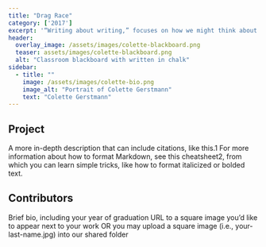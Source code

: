 ```yaml
---
title: "Drag Race"
category: ['2017']
excerpt: '“Writing about writing,” focuses on how we might think about writing as an act that is political, that is emotional, and that, for many different reasons, can be difficult or frustrating.'
header:
  overlay_image: /assets/images/colette-blackboard.png
  teaser: assets/images/colette-blackboard.png
  alt: "Classroom blackboard with written in chalk"
sidebar:
  - title: ""
    image: /assets/images/colette-bio.png
    image_alt: "Portrait of Colette Gerstmann"
    text: "Colette Gerstmann"
---
```


## Project

A more in-depth description that can include citations, like this.1 For more information about how to format Markdown, see this cheatsheet2, from which you can learn simple tricks, like how to format italicized or bolded text.

## Contributors

Brief bio, including your year of graduation
URL to a square image you’d like to appear next to your work
OR you may upload a square image (i.e., your-last-name.jpg) into our shared folder
